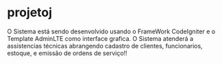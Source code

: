 # projetoj

O Sistema está sendo desenvolvido usando o FrameWork CodeIgniter e o Template AdminLTE como interface grafica.
O Sistema atenderá a assistencias técnicas abrangendo cadastro de clientes, funcionarios, estoque, e emissão de ordens de serviço!!